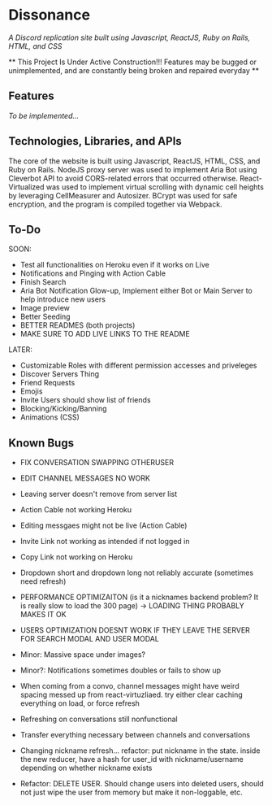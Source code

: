 # Dissonance
_A Discord replication site built using Javascript, ReactJS, Ruby on Rails, HTML, and CSS_

** This Project Is Under Active Construction!!! Features may be bugged or unimplemented, and are constantly being broken and repaired everyday **

## Features

_To be implemented..._

## Technologies, Libraries, and APIs
The core of the website is built using Javascript, ReactJS, HTML, CSS, and Ruby on Rails. NodeJS proxy server was used to implement Aria Bot using Cleverbot API to avoid CORS-related errors that occurred otherwise. React-Virtualized was used to implement virtual scrolling with dynamic cell heights by leveraging CellMeasurer and Autosizer. BCrypt was used for safe encryption, and the program is compiled together via Webpack.

## To-Do

SOON:
- Test all functionalities on Heroku even if it works on Live
- Notifications and Pinging with Action Cable
- Finish Search 
- Aria Bot Notification Glow-up, Implement either Bot or Main Server to help introduce new users 
- Image preview
- Better Seeding
- BETTER READMES (both projects)
- MAKE SURE TO ADD LIVE LINKS TO THE README

LATER:
- Customizable Roles with different permission accesses and priveleges
- Discover Servers Thing
- Friend Requests
- Emojis
- Invite Users should show list of friends
- Blocking/Kicking/Banning
- Animations (CSS)


## Known Bugs 

- FIX CONVERSATION SWAPPING OTHERUSER 
- EDIT CHANNEL MESSAGES NO WORK
- Leaving server doesn't remove from server list
- Action Cable not working Heroku
- Editing messgaes might not be live (Action Cable)
- Invite Link not working as intended if not logged in
- Copy Link not working on Heroku
- Dropdown short and dropdown long not reliably accurate (sometimes need refresh) 
- PERFORMANCE OPTIMIZAITON (is it a nicknames backend problem? It is really slow to load the 300 page) -> LOADING THING PROBABLY MAKES IT OK
- USERS OPTIMIZATION DOESNT WORK IF THEY LEAVE THE SERVER FOR SEARCH MODAL AND USER MODAL
- Minor: Massive space under images?
- Minor?: Notifications sometimes doubles or fails to show up
- When coming from a convo, channel messages might have weird spacing messed up from react-virtuzliaed. try either clear caching everything on load, or force refresh

- Refreshing on conversations still nonfunctional
- Transfer everything necessary between channels and conversations
- Changing nickname refresh... refactor: put nickname in the state. inside the new reducer, have a hash for user_id with nickname/username depending on whether nickname exists
- Refactor: DELETE USER. Should change users into deleted users, should not just wipe the user from memory but make it non-loggable, etc.